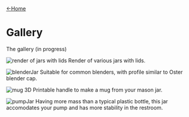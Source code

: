 [←Home](home.md)

# Gallery

The gallery (in progress)

![render of jars with lids](https://d2t1xqejof9utc.cloudfront.net/screenshots/pics/d0f7d329b35f245aab7d21370ea03580/large.png)
Render of various jars with lids.

![blenderJar](https://d2t1xqejof9utc.cloudfront.net/screenshots/pics/c87afce5efdebabea197fe7d14d836ba/original.jpg)
Suitable for common blenders, with profile similar to Oster blender cap.

![mug](https://d2t1xqejof9utc.cloudfront.net/screenshots/pics/ef63ede0286c4d2d95f4bdfe39e9f31b/original.jpg)
3D Printable handle to make a mug from your mason jar.

![pumpJar](https://d2t1xqejof9utc.cloudfront.net/screenshots/pics/845fb1171fa143af8f0fa1f1dfb2b41c/original.jpg)
Having more mass than a typical plastic bottle, this jar accomodates your pump and has more stability in the restroom.
